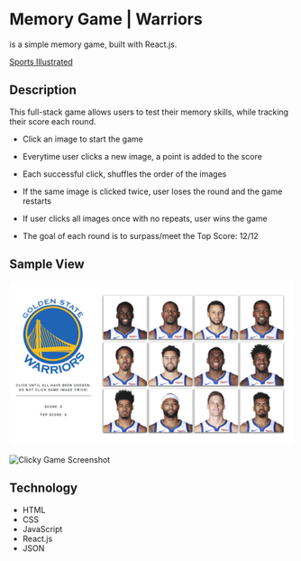 # Memory Game | Warriors

is a simple memory game, built with React.js.

[Sports Illustrated](https:// "Sports Illustrated")

## Description

This full-stack game allows users to test their memory skills, while tracking their score each round.

+ Click an image to start the game

+ Everytime user clicks a new image, a point is added to the score

+ Each successful click, shuffles the order of the images

+ If the same image is clicked twice, user loses the round and the game restarts

+ If user clicks all images once with no repeats, user wins the game

* The goal of each round is to surpass/meet the Top Score: 12/12

## Sample View

![Clicky Game Screenshot](/public/images/screenshot.jpg)

![Clicky Game Screenshot](/public/images/note.jpg)

## Technology

+ HTML
+ CSS
+ JavaScript
+ React.js
+ JSON





<!-- ###### On Page Load -->
